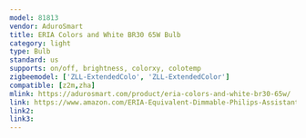 ```yaml
---
model: 81813
vendor: AduroSmart
title: ERIA Colors and White BR30 65W Bulb
category: light
type: Bulb
standard: us
supports: on/off, brightness, colorxy, colotemp
zigbeemodel: ['ZLL-ExtendedColo', 'ZLL-ExtendedColor']
compatible: [z2m,zha]
mlink: https://adurosmart.com/product/eria-colors-and-white-br30-65w/
link: https://www.amazon.com/ERIA-Equivalent-Dimmable-Philips-Assistant/dp/B07HJHZ592
link2: 
link3: 
---
```

